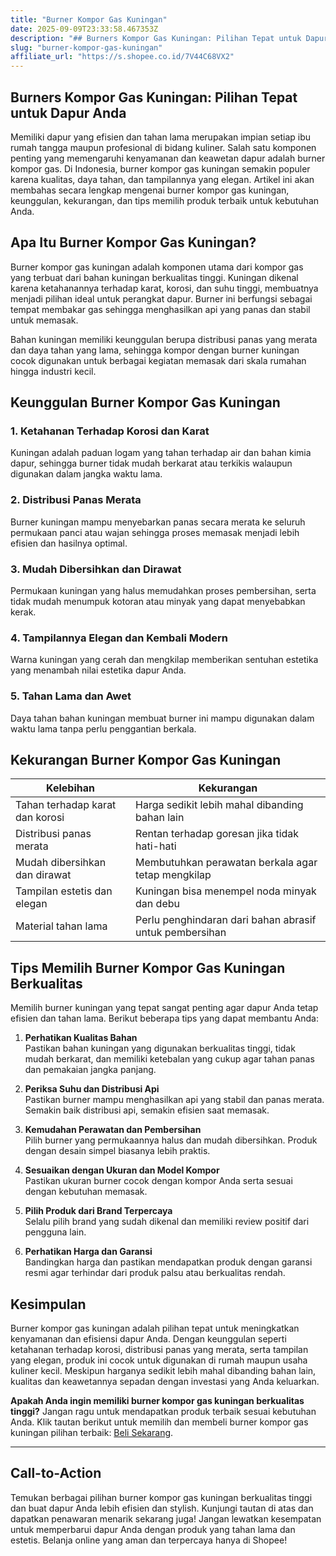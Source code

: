 ```yaml
---
title: "Burner Kompor Gas Kuningan"
date: 2025-09-09T23:33:58.467353Z
description: "## Burners Kompor Gas Kuningan: Pilihan Tepat untuk Dapur Anda..."
slug: "burner-kompor-gas-kuningan"
affiliate_url: "https://s.shopee.co.id/7V44C68VX2"
---
```

## Burners Kompor Gas Kuningan: Pilihan Tepat untuk Dapur Anda

Memiliki dapur yang efisien dan tahan lama merupakan impian setiap ibu rumah tangga maupun profesional di bidang kuliner. Salah satu komponen penting yang memengaruhi kenyamanan dan keawetan dapur adalah burner kompor gas. Di Indonesia, burner kompor gas kuningan semakin populer karena kualitas, daya tahan, dan tampilannya yang elegan. Artikel ini akan membahas secara lengkap mengenai burner kompor gas kuningan, keunggulan, kekurangan, dan tips memilih produk terbaik untuk kebutuhan Anda.

## Apa Itu Burner Kompor Gas Kuningan?

Burner kompor gas kuningan adalah komponen utama dari kompor gas yang terbuat dari bahan kuningan berkualitas tinggi. Kuningan dikenal karena ketahanannya terhadap karat, korosi, dan suhu tinggi, membuatnya menjadi pilihan ideal untuk perangkat dapur. Burner ini berfungsi sebagai tempat membakar gas sehingga menghasilkan api yang panas dan stabil untuk memasak.

Bahan kuningan memiliki keunggulan berupa distribusi panas yang merata dan daya tahan yang lama, sehingga kompor dengan burner kuningan cocok digunakan untuk berbagai kegiatan memasak dari skala rumahan hingga industri kecil.

## Keunggulan Burner Kompor Gas Kuningan

### 1. Ketahanan Terhadap Korosi dan Karat

Kuningan adalah paduan logam yang tahan terhadap air dan bahan kimia dapur, sehingga burner tidak mudah berkarat atau terkikis walaupun digunakan dalam jangka waktu lama.

### 2. Distribusi Panas Merata

Burner kuningan mampu menyebarkan panas secara merata ke seluruh permukaan panci atau wajan sehingga proses memasak menjadi lebih efisien dan hasilnya optimal.

### 3. Mudah Dibersihkan dan Dirawat

Permukaan kuningan yang halus memudahkan proses pembersihan, serta tidak mudah menumpuk kotoran atau minyak yang dapat menyebabkan kerak.

### 4. Tampilannya Elegan dan Kembali Modern

Warna kuningan yang cerah dan mengkilap memberikan sentuhan estetika yang menambah nilai estetika dapur Anda.

### 5. Tahan Lama dan Awet

Daya tahan bahan kuningan membuat burner ini mampu digunakan dalam waktu lama tanpa perlu penggantian berkala.

## Kekurangan Burner Kompor Gas Kuningan

| Kelebihan                                              | Kekurangan                                              |
|---------------------------------------------------------|---------------------------------------------------------|
| Tahan terhadap karat dan korosi                       | Harga sedikit lebih mahal dibanding bahan lain        |
| Distribusi panas merata                                | Rentan terhadap goresan jika tidak hati-hati          |
| Mudah dibersihkan dan dirawat                         | Membutuhkan perawatan berkala agar tetap mengkilap    |
| Tampilan estetis dan elegan                           | Kuningan bisa menempel noda minyak dan debu            |
| Material tahan lama                                   | Perlu penghindaran dari bahan abrasif untuk pembersihan|

## Tips Memilih Burner Kompor Gas Kuningan Berkualitas

Memilih burner kuningan yang tepat sangat penting agar dapur Anda tetap efisien dan tahan lama. Berikut beberapa tips yang dapat membantu Anda:

1. **Perhatikan Kualitas Bahan**  
Pastikan bahan kuningan yang digunakan berkualitas tinggi, tidak mudah berkarat, dan memiliki ketebalan yang cukup agar tahan panas dan pemakaian jangka panjang.

2. **Periksa Suhu dan Distribusi Api**  
Pastikan burner mampu menghasilkan api yang stabil dan panas merata. Semakin baik distribusi api, semakin efisien saat memasak.

3. **Kemudahan Perawatan dan Pembersihan**  
Pilih burner yang permukaannya halus dan mudah dibersihkan. Produk dengan desain simpel biasanya lebih praktis.

4. **Sesuaikan dengan Ukuran dan Model Kompor**  
Pastikan ukuran burner cocok dengan kompor Anda serta sesuai dengan kebutuhan memasak.

5. **Pilih Produk dari Brand Terpercaya**  
Selalu pilih brand yang sudah dikenal dan memiliki review positif dari pengguna lain.

6. **Perhatikan Harga dan Garansi**  
Bandingkan harga dan pastikan mendapatkan produk dengan garansi resmi agar terhindar dari produk palsu atau berkualitas rendah.

## Kesimpulan

Burner kompor gas kuningan adalah pilihan tepat untuk meningkatkan kenyamanan dan efisiensi dapur Anda. Dengan keunggulan seperti ketahanan terhadap korosi, distribusi panas yang merata, serta tampilan yang elegan, produk ini cocok untuk digunakan di rumah maupun usaha kuliner kecil. Meskipun harganya sedikit lebih mahal dibanding bahan lain, kualitas dan keawetannya sepadan dengan investasi yang Anda keluarkan.

**Apakah Anda ingin memiliki burner kompor gas kuningan berkualitas tinggi?** Jangan ragu untuk mendapatkan produk terbaik sesuai kebutuhan Anda. Klik tautan berikut untuk memilih dan membeli burner kompor gas kuningan pilihan terbaik: [Beli Sekarang](https://s.shopee.co.id/7V44C68VX2).

---

## Call-to-Action

Temukan berbagai pilihan burner kompor gas kuningan berkualitas tinggi dan buat dapur Anda lebih efisien dan stylish. Kunjungi tautan di atas dan dapatkan penawaran menarik sekarang juga! Jangan lewatkan kesempatan untuk memperbarui dapur Anda dengan produk yang tahan lama dan estetis. Belanja online yang aman dan terpercaya hanya di Shopee!